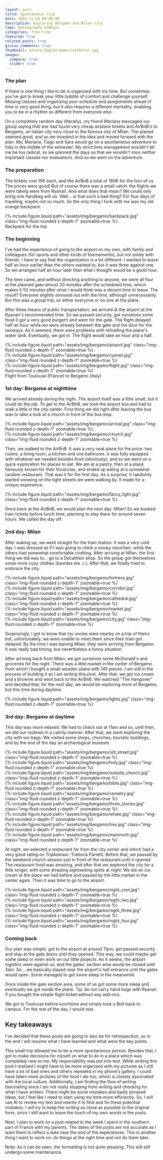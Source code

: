 ```yaml
---
layout: post
title: Spontaneous trip
date: 2024-11-24 00:00:00
description: Exploring Bergamo and Milan city
tags: photography hobbies
categories: free-time
featured: true
related_posts: true
giscus_comments: true
thumbnail: assets/img/bergamo/cathedral.jpg
images:
  compare: true
  slider: true
---
```



### The plan

If there is one thing I like to be is organized with my time. But sometimes you've got to break your little bubble of comfort and challenge yourself. Missing classes and organizing your schedule and assignments ahead of time is very good thing, but it also requires a different mentality, enabling you to be in a rhythm so different from everyone else.

On a completely random day (literally), my friend Mariana messaged our group saying that she had found very cheap airplane tickets and AirBnB's to Bergamo, an italian city very close to the famous city of Milan. The planed seemed good, and so we invested in the idea and moved forward with the plan. Me, Mariana, Tiago and Sara would go on a spontaneous adventure to Italy in the middle of the semester. My strict time management wouldn't let me be too radical, so we planned the days so that we wouldn't miss neither important classes nor evaluations. And so we went on the adventure.

### The preparation 

The tickets cost 15€ each, and the AirBnB a total of 180€ for the four of us. The prices were good! But of course there was a small catch: the flights we were taking were from Ryanair. And what does that mean? We could only bring one handbag wih us. Well... is that such a bad thing? For four days of traveling, maybe not so much. So the only thing I took with me was my old orange backpack.

<div class="row mt-3">
    <div class="col-sm mt-3 mt-md-0">
        {% include figure.liquid path="assets/img/bergamo/backpack.jpg" class="img-fluid rounded z-depth-1" zoomable=true %}
    </div>
</div>
<div class="caption">
    Backpack for the trip
</div>


### The beginning

I've had the experience of going to the airport on my own, with family and colleagues (for sports and other kinds of tournaments), but not solely with friends. I have to say that the organization is a lot different. I wanted to leave half an hour earlier than the others wanted to, but it was three against one. So we arranged half an hour later than what I thought would be a good hour.

The time came, and without directing anything to anyone, we were all four at the planned gate almost 20 minutes after the scheduled time, which makes it 50 minutes after what I would think was a decent time to leave. The result? Everyone slightly stressed out with the time, although unnecessarily. But this was a group trip, so either everyone or no one at the plane.

After three means of public transportation, we arrived at the airport at the Ryanair's recommended time. So we passed security, got ourselves some food (I got a very good burger!) and went for the gate. The flight delayed half an hour while we were already between the gate and the door for the taxiways. As it seemed, there were problems with refuelling the plane's water tank. Eventually, we got in. The flight would take an hour and a half.

<div class="row mt-3">
    <div class="col-sm mt-3 mt-md-0">
        {% include figure.liquid path="assets/img/bergamo/airport.jpg" class="img-fluid rounded z-depth-1" zoomable=true %}
    </div>
    <div class="col-sm mt-3 mt-md-0">
        {% include figure.liquid path="assets/img/bergamo/ryanair.jpg" class="img-fluid rounded z-depth-1" zoomable=true %}
    </div>
    <div class="col-sm mt-3 mt-md-0">
        {% include figure.liquid path="assets/img/bergamo/flight.jpg" class="img-fluid rounded z-depth-1" zoomable=true %}
    </div>
</div>
<div class="caption">
Flight from Toulouse (France) to Bergamo (Italy)
</div>

### 1st day: Bergamo at nighttime

We arrived already during the night. The airport itself was a little small, but it could do the job. To get to the AirBnB, we took the airport bus and had to walk a little in the city center. First thing we did right after leaving the bus was to take a look at a church in front of the bus stop.

<div class="row mt-3">
    <div class="col-sm mt-3 mt-md-0">
        {% include figure.liquid path="assets/img/bergamo/arrival.jpg" class="img-fluid rounded z-depth-1" zoomable=true %}
    </div>
    <div class="col-sm mt-3 mt-md-0">
        {% include figure.liquid path="assets/img/bergamo/church.jpg" class="img-fluid rounded z-depth-1" zoomable=true %}
    </div>
</div>

Then, we walked to the AirBnB. It was a very neat place for the price: two rooms, a living room, a kitchen and one bathroom. It was fully equipped with whatever we needed besides food (obviously), and so we went on a quick exploration for places to eat. We ate at a pastry, then at a place famously known for their focaccias, and ended up eating at a somewhat random restaurant. That was it for the first day. As a surprise, it randomly started snowing on the tight streets we were walking by. It made for a unique experience.

<div class="col-sm mt-3 mt-md-0">
        {% include figure.liquid path="assets/img/bergamo/fancy_light.jpg" class="img-fluid rounded z-depth-1" zoomable=true %}
</div>

Once back at the AirBnB, we would plan the next day: Milan! So we booked train tickets before lunch time, planning to stay there for around seven hours. We called the day off.

### 2nd day: Milan

After waking up, we went straight for the train station. It was a very cold day. I was dressed as if I was going to climb a snowy mountain, while the others had somewhat comfortable clothing. After arriving at Milan, the first thing we did was to... go to a Decathlon shop. So the group got themselves some more cozy clothes (besides me ☺). After that, we finally tried to embrace the city. 

<div class="row mt-3">
    <div class="col-sm mt-3 mt-md-0">
        {% include figure.liquid path="assets/img/bergamo/fortress.jpg" class="img-fluid rounded z-depth-1" zoomable=true %}
    </div>
    <div class="col-sm mt-3 mt-md-0">
        {% include figure.liquid path="assets/img/bergamo/corridor.jpg" class="img-fluid rounded z-depth-1" zoomable=true %}
    </div>
    <div class="col-sm mt-3 mt-md-0">
        {% include figure.liquid path="assets/img/bergamo/cathedral.jpg" class="img-fluid rounded z-depth-1" zoomable=true %}
    </div>
    <div class="col-sm mt-3 mt-md-0">
        {% include figure.liquid path="assets/img/bergamo/market.jpg" class="img-fluid rounded z-depth-1" zoomable=true %}
    </div>
    <div class="col-sm mt-3 mt-md-0">
        {% include figure.liquid path="assets/img/bergamo/city.jpg" class="img-fluid rounded z-depth-1" zoomable=true %}
    </div>
</div>

Surprisingly, I got to know that my uncles were nearby on a trip of theirs but, unfortunately, we were unable to meet them since their train got delayed. By the time I was leaving Milan, they were arriving from Bergamo. It was really bad timing, but nevertheless a funny situation.

After arriving back from Milan, we got ourselves some McDonald's and groceries for the night. There was a little market in the center of Bergamo from which I bought a small wooden plane with 145 pieces. I am still in the process  of building it as I am writing this post. After that, we got ice cream and a brownie and went back to the AirBnB. We watched "The Hangover" and decided that, for the next day, we would be exploring more of Bergamo, but this time during daytime.

<div class="row mt-3">
    <div class="col-sm mt-3 mt-md-0">
        {% include figure.liquid path="assets/img/bergamo/lights.jpg" class="img-fluid rounded z-depth-1" zoomable=true %}
    </div>
</div>

### 3rd day: Bergamo at daytime

This day was more relaxed. We had to check out at 11am and so, until then, we did our routines in a calmly manner. After that, we went exploring the city with our bags. We visited some shops, churches, touristic buildings, and by the end of the day an archeological museum.

<div class="row mt-3">
    <div class="col-sm mt-3 mt-md-0">
        {% include figure.liquid path="assets/img/bergamo/old_street.jpg" class="img-fluid rounded z-depth-1" zoomable=true %}
    </div>
    <div class="col-sm mt-3 mt-md-0">
        {% include figure.liquid path="assets/img/bergamo/holy.jpg" class="img-fluid rounded z-depth-1" zoomable=true %}
    </div>
    <div class="col-sm mt-3 mt-md-0">
        {% include figure.liquid path="assets/img/bergamo/outside_church.jpg" class="img-fluid rounded z-depth-1" zoomable=true %}
    </div>
</div>

<div class="row mt-3">
    <div class="col-sm mt-3 mt-md-0">
        {% include figure.liquid path="assets/img/bergamo/bible.jpg" class="img-fluid rounded z-depth-1" zoomable=true %}
    </div>
    <div class="col-sm mt-3 mt-md-0">
        {% include figure.liquid path="assets/img/bergamo/cemetry.jpg" class="img-fluid rounded z-depth-1" zoomable=true %}
    </div>
    <div class="col-sm mt-3 mt-md-0">
        {% include figure.liquid path="assets/img/bergamo/three_stories.jpg" class="img-fluid rounded z-depth-1" zoomable=true %}
    </div>
</div>

<div class="row mt-3">
    <div class="col-sm mt-3 mt-md-0">
        {% include figure.liquid path="assets/img/bergamo/whale.jpg" class="img-fluid rounded z-depth-1" zoomable=true %}
    </div>
    <div class="col-sm mt-3 mt-md-0">
        {% include figure.liquid path="assets/img/bergamo/trex.jpg" class="img-fluid rounded z-depth-1" zoomable=true %}
    </div>
    <div class="col-sm mt-3 mt-md-0">
        {% include figure.liquid path="assets/img/bergamo/mammoth.jpg" class="img-fluid rounded z-depth-1" zoomable=true %}
    </div>
</div>

At night, we selected a restaurant far from the city center and which had a very good rating on TripAdvisor: Trattoria Parietti. Before that, we passed by the weekend church session just in front of the restaurant until it opened. The restaurant food was amazing, and after that we explored the city for a little longer, with some amazing sightseeing spots at night. We ate an ice cream at the place we had before and passed by the little market in the center again. Then it was time to go to the airport.

<div class="row mt-3">
    <div class="col-sm mt-3 mt-md-0">
        {% include figure.liquid path="assets/img/bergamo/night_cool.jpg" class="img-fluid rounded z-depth-1" zoomable=true %}
    </div>
    <div class="col-sm mt-3 mt-md-0">
        {% include figure.liquid path="assets/img/bergamo/night_two.jpg" class="img-fluid rounded z-depth-1" zoomable=true %}
    </div>
    <div class="col-sm mt-3 mt-md-0">
        {% include figure.liquid path="assets/img/bergamo/night_three.jpg" class="img-fluid rounded z-depth-1" zoomable=true %}
    </div>
    <div class="col-sm mt-3 mt-md-0">
        {% include figure.liquid path="assets/img/bergamo/night_four.jpg" class="img-fluid rounded z-depth-1" zoomable=true %}
    </div>
</div>

### Coming back

Our plan was simple: got to the airport at around 11pm, get passed security and stay at the gate doors until they opened. This way, we could maybe get some sleep or even work on our little projects. As it seems, the airport logistics were against us, and the gates' section area would be closed until 3am. So... we basically stayed near the airport's hall entrance until the gates would open. Some managed to get some sleep in the meanwhile.

Once inside the gate section area, some of us got some more sleep and eventually we got inside the plane. Tip: do not carry hand bags with Ryanair if you bought the simple flight ticket without any add-ons. 

We got to Toulouse before lunchtime and simply took a _Bolt_ back to campus. For the rest of the day, I would rest.

## Key takeaways

I've decided that these posts are going to also be for retrospection, so in the end I will resume what I have learned and what were the key points.

This small trip allowed me to be a more spontaneous person. Besides that, I got to make decisions for myself on what to do in a place which was completely new to me. My responsibility was put into test. While writing this post I realized I might have to be more organized with my pictures as I still have a lot of bad ones and others repeated in my phone's gallery. I could have taken more pictures of the food I ate too, which is closely associated with the local culture. Additionally, I am finding the flow of writing fascinating since I am not really stopping from writing and checking for what I have written. There might be some mistakes and badly phrased ideas, but I feel like I need to start using my time more efficiently. So, I will use AI to review my text and rewrite it to find and fix these potential mistakes. I will try to keep the writing as close as possible to the original form, since I still want to leave the touch of my own words in the posts.

Next, I plan to work on a post related to the week I spent in the southern part of France with my parents. The dates of the posts are not accurate as I want them to reflect a date near the end of the experiences. This is another thing I want to work on: do things at the right time and not do them later.


Note: As it can be seen, the formatting is not quite pleasing. This will still undergo some maintenance.